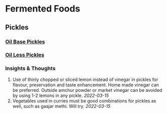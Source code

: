 # Fermented Foods

## Pickles

### [Oil Base Pickles](https://nehalsin.github.io/oil-base-pickles/)

### [Oil Less Pickles](https://nehalsin.github.io/oil-less-pickles/)

### Insights & Thoughts

1. Use of thinly chopped or sliced lemon instead of vinegar in pickles for flavour, preservation and taste enhancement. Home made vinegar can be preferred. Outside amchur powder or market vinegar can be avoided by using 1-2 lemons in any pickle. _2022-03-15_
2. Vegetables used in curries must be good combinations for pickles as well, such as gaajar methi. Will try. _2022-03-15_
